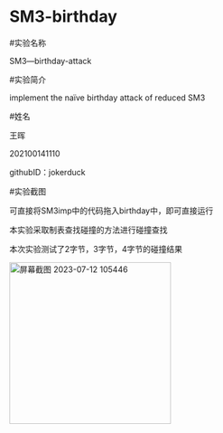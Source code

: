 # SM3-birthday

#实验名称

SM3—birthday-attack

#实验简介

implement the naïve birthday attack of reduced SM3

#姓名

王晖

202100141110

githubID：jokerduck

#实验截图

可直接将SM3imp中的代码拖入birthday中，即可直接运行

本实验采取制表查找碰撞的方法进行碰撞查找

本次实验测试了2字节，3字节，4字节的碰撞结果

<img width="286" alt="屏幕截图 2023-07-12 105446" src="https://github.com/jokerduck/SM3-birthday/assets/130890730/86d61f98-4b4f-4b28-adb0-f431377c212c">
